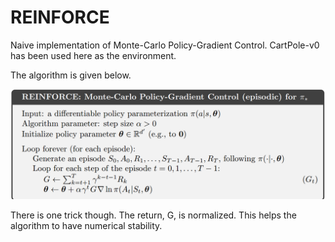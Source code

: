# REINFORCE

Naive implementation of Monte-Carlo Policy-Gradient Control. CartPole-v0 has been used here as the environment.

The algorithm is given below.

![](REINFORCE_algorithm.png)

There is one trick though. The return, G, is normalized. This helps the algorithm to have numerical stability.



